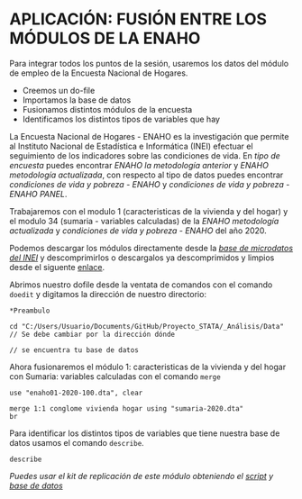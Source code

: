 # APLICACIÓN: FUSIÓN ENTRE LOS MÓDULOS DE LA ENAHO

Para integrar todos los puntos de la sesión, usaremos los datos del módulo
de empleo de la Encuesta Nacional de Hogares.

- Creemos un do-file 
- Importamos la base de datos
- Fusionamos distintos módulos de la encuesta
- Identificamos los distintos tipos de variables que hay


La Encuesta Nacional de Hogares -  ENAHO  es la investigación que permite al Instituto Nacional de Estadística e Informática (INEI) efectuar el seguimiento de
los indicadores sobre las condiciones de vida. En _tipo de encuesta_ puedes encontrar _ENAHO la metodología anterior_ y _ENAHO metodología actualizada_, con respecto al tipo de datos puedes encontrar _condiciones de vida y pobreza - ENAHO_ y _condiciones de vida y pobreza - ENAHO PANEL_.

Trabajaremos con el modulo 1 (caracteristicas de la vivienda y del hogar) y el modulo 34 (sumaria - variables calculadas) de la _ENAHO metodología actualizada_ y _condiciones de vida y pobreza - ENAHO_ del año 2020.

Podemos descargar los módulos directamente desde la [_base de microdatos del INEI_](https://proyectos.inei.gob.pe/microdatos/ "_ base de microdatos del INEI_") y descomprimirlos o descargalos ya descomprimidos y limpios desde el siguente [enlace](https://github.com/Gladys91/Proyecto_STATA/tree/main/_An%C3%A1lisis/Data "enlace").

Abrimos nuestro dofile desde la ventata de comandos con el comando `doedit` y digitamos la dirección de nuestro directorio:

```
*Preambulo 

cd "C:/Users/Usuario/Documents/GitHub/Proyecto_STATA/_Análisis/Data" // Se debe cambiar por la dirección dónde 
                                                                     // se encuentra tu base de datos

```

Ahora fusionaremos el módulo 1: caracteristicas de la vivienda y del hogar con Sumaria: variables calculadas con el comando `merge`

```
use "enaho01-2020-100.dta", clear

merge 1:1 conglome vivienda hogar using "sumaria-2020.dta"
br
```

Para identificar los distintos tipos de variables que tiene nuestra base de datos usamos el comando `describe`.

```
describe
```


*Puedes usar el kit de replicación de este módulo obteniendo el [script](https://github.com/EconPUCP/Stata/blob/main/_An%C3%A1lisis/Scripts/Conceptos%20b%C3%A1sicos/7_Aplicaci%C3%B3n.do "script") y [base de datos](https://github.com/EconPUCP/Stata/tree/main/_An%C3%A1lisis/Data "base de datos")* 
